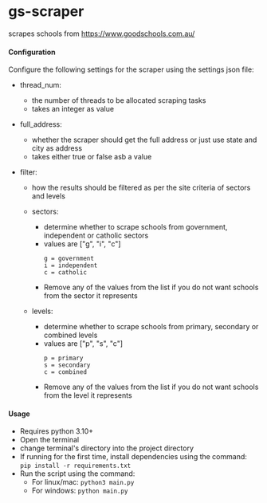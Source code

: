 # gs-scraper
scrapes schools from https://www.goodschools.com.au/

#### Configuration
Configure the following settings for the scraper using the settings json file:
- thread_num:
    - the number of threads to be allocated scraping tasks
    - takes an integer as value

- full_address:
    - whether the scraper should get the full address or just use state and city as address
    - takes either true or false asb a value

- filter:
    - how the results should be filtered as per the site criteria of sectors and levels

    - sectors:
        - determine whether to scrape schools from government, independent or catholic sectors
        - values are ["g", "i", "c"]
            ```
            g = government
            i = independent
            c = catholic
            ```
        - Remove any of the values from the list if you do not want schools from the sector it represents
    
    - levels:
        - determine whether to scrape schools from primary, secondary or combined levels
        - values are ["p", "s", "c"]
            ```
            p = primary
            s = secondary
            c = combined
            ```
        - Remove any of the values from the list if you do not want schools from the level it represents
    

#### Usage
- Requires python 3.10+
- Open the terminal
- change terminal's directory into the project directory
- If running for the first time, install dependencies using the command:
    ```pip install -r requirements.txt```
- Run the script using the command:
    - For linux/mac:
        ```python3 main.py```
    - For windows:
        ```python main.py```